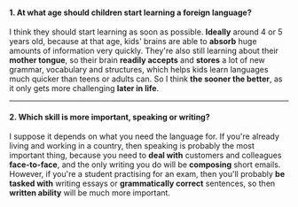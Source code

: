 #### 1. At what age should children start learning a foreign language?
I think they should start learning as soon as possible. **Ideally** around 4 or 5 years old, because at that age, kids' brains are able to **absorb** huge amounts of information very quickly. They're also still learning about their **mother tongue**, so their brain **readily accepts** and **stores** a lot of new grammar, vocabulary and structures, which helps kids learn languages much quicker than teens or adults can. So I think **the sooner the better**, as it only gets more challenging **later in life**.

---
#### 2. Which skill is more important, speaking or writing?
I suppose it depends on what you need the language for. If you're already living and working in a country, then speaking is probably the most important thing, because you need to **deal with** customers and colleagues **face-to-face**, and the only writing you do will be **composing** short emails. However, if you're a student practising for an exam, then you'll probably **be tasked with** writing essays or **grammatically correct** sentences, so then **written ability** will be much more important.
